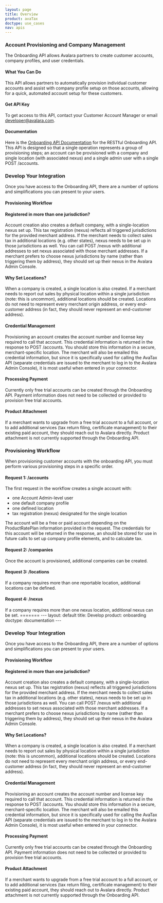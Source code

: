 ```yaml
---
layout: page
title: Overview
product: avaTax
doctype: use_cases
nav: apis
---
```

<h3>Account Provisioning and Company Management</h3>
The Onboarding API allows Avalara partners to create customer accounts, company profiles, and user credentials.
<h4>What You Can Do</h4>
This API allows partners to automatically provision individual customer accounts and assist with company profile setup on those accounts, allowing for a quick, automated account setup for these customers.
<h4>Get API Key</h4>
To get access to this API, contact your Customer Account Manager or email <a href="mailto:developer@avalara.com">developer@avalara.com</a>.
<h4>Documentation</h4>
Here is the <a href="/onboarding/api-reference">Onboarding API Documentation</a> for the RESTful Onboarding API. This API is designed so that a single operation represents a group of provisioning steps; an account can be provisioned with a company and single location (with associated nexus) and a single admin user with a single POST /accounts.

<h3>Develop Your Integration</h3>
Once you have access to the Onboarding API, there are a number of options and simplifications you can present to your users.
<h4>Provisioning Workflow</h4>
<h4>Registered in more than one jurisdiction?</h4>
Account creation also creates a default company, with a single-location nexus set up. This tax registration (nexus) reflects all triggered jurisdictions for the provided merchant address. If the merchant needs to collect sales tax in additional locations (e.g. other states), nexus needs to be set up in those jurisdictions as well. You can call POST /nexus with additional addresses to set nexus associated with those merchant addresses. If a merchant prefers to choose nexus jurisdictions by name (rather than triggering them by address), they should set up their nexus in the Avalara Admin Console.
<h4>Why Set Locations?</h4>
When a company is created, a single location is also created. If a merchant needs to report out sales by physical location within a single jurisdiction (note: this is uncommon), additional locations should be created. Locations do not need to represent every merchant origin address, or every end-customer address (in fact, they should never represent an end-customer address).
<h4>Credential Management</h4>
Provisioning an account creates the account number and license key required to call that account. This credential information is returned in the response to POST /accounts. You should store this information in a secure, merchant-specific location. The merchant will also be emailed this credential information, but since it is specifically used for calling the AvaTax API (separate credentials are issued to the merchant to log in to the Avalara Admin Console), it is most useful when entered in your connector.
<h4>Processing Payment</h4>
Currently only free trial accounts can be created through the Onboarding API. Payment information does not need to be collected or provided to provision free trial accounts.
<h4>Product Attachment</h4>
If a merchant wants to upgrade from a free trial account to a full account, or to add additional services (tax return filing, certificate management) to their existing paid account, they should reach out to Avalara directly. Product attachment is not currently supported through the Onboarding API.


<h3>Provisioning Workflow</h3>
When provisioning customer accounts with the onboarding API, you must perform various provisioning steps in a specific order.
<h4>Request 1: /accounts</h4>
The first request in the workflow creates a single account with:
<ul>
	<li>one Account Admin-level user</li>
	<li>one default company profile</li>
	<li>one defined location</li>
	<li>tax registration (nexus) designated for the single location</li>
</ul>
The account will be a free or paid account depending on the ProductRatePlan information provided in the request.
The credentials for this account will be returned in the response, an should be stored for use in future calls to set up company profile elements, and to calculate tax.
<h4>Request 2: /companies</h4>
Once the account is provisioned, additional companies can be created.
<h4>Request 3: /locations</h4>
If a company requires more than one reportable location, additional locations can be defined.
<h4>Request 4: /nexus</h4>
If a company requires more than one nexus location, additional nexus can be set.
=======
---
layout: default
title: Develop
product: onboarding
doctype: documentation
---
<h3>Develop Your Integration</h3>
Once you have access to the Onboarding API, there are a number of options and simplifications you can present to your users.
<h4>Provisioning Workflow</h4>
<h4>Registered in more than one jurisdiction?</h4>
Account creation also creates a default company, with a single-location nexus set up. This tax registration (nexus) reflects all triggered jurisdictions for the provided merchant address. If the merchant needs to collect sales tax in additional locations (e.g. other states), nexus needs to be set up in those jurisdictions as well. You can call POST /nexus with additional addresses to set nexus associated with those merchant addresses. If a merchant prefers to choose nexus jurisdictions by name (rather than triggering them by address), they should set up their nexus in the Avalara Admin Console.
<h4>Why Set Locations?</h4>
When a company is created, a single location is also created. If a merchant needs to report out sales by physical location within a single jurisdiction (note: this is uncommon), additional locations should be created. Locations do not need to represent every merchant origin address, or every end-customer address (in fact, they should never represent an end-customer address).
<h4>Credential Management</h4>
Provisioning an account creates the account number and license key required to call that account. This credential information is returned in the response to POST /accounts. You should store this information in a secure, merchant-specific location. The merchant will also be emailed this credential information, but since it is specifically used for calling the AvaTax API (separate credentials are issued to the merchant to log in to the Avalara Admin Console), it is most useful when entered in your connector.
<h4>Processing Payment</h4>
Currently only free trial accounts can be created through the Onboarding API. Payment information does not need to be collected or provided to provision free trial accounts.
<h4>Product Attachment</h4>
If a merchant wants to upgrade from a free trial account to a full account, or to add additional services (tax return filing, certificate management) to their existing paid account, they should reach out to Avalara directly. Product attachment is not currently supported through the Onboarding API.
